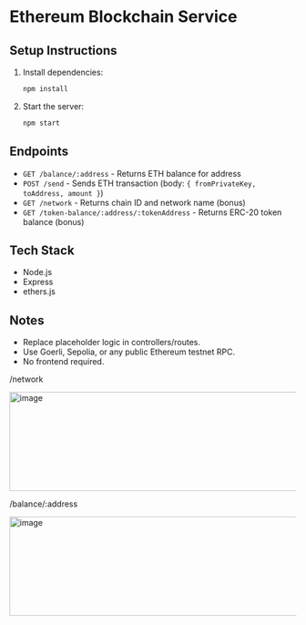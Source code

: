 # Ethereum Blockchain Service

## Setup Instructions

1. Install dependencies:
   ```bash
   npm install
   ```
2. Start the server:
   ```bash
   npm start
   ```

## Endpoints
- `GET /balance/:address` - Returns ETH balance for address
- `POST /send` - Sends ETH transaction (body: `{ fromPrivateKey, toAddress, amount }`)
- `GET /network` - Returns chain ID and network name (bonus)
- `GET /token-balance/:address/:tokenAddress` - Returns ERC-20 token balance (bonus)

## Tech Stack
- Node.js
- Express
- ethers.js

## Notes
- Replace placeholder logic in controllers/routes.
- Use Goerli, Sepolia, or any public Ethereum testnet RPC.
- No frontend required.

/network

<img width="787" height="174" alt="image" src="https://github.com/user-attachments/assets/78605fca-ed45-436a-a70f-daba542bb976" />

/balance/:address

<img width="787" height="174" alt="image" src="https://github.com/user-attachments/assets/f0d4c947-9ceb-479b-a2e0-02ed8672fc19" />

